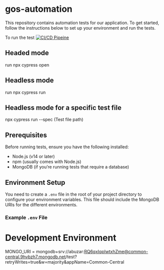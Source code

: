 # gos-automation


This repository contains automation tests for our application. To get started, follow the instructions below to set up your environment and run the tests.

To run the test 
[![CI/CD Pipeine](https://github.com/umi000/convo_automation_test/actions/workflows/static.yml/badge.svg?event=workflow_run)](https://github.com/umi000/convo_automation_test/actions/workflows/static.yml)
## Headed mode
run npx cypress open

## Headless mode
run npx cypress run

## Headless mode for a specific test file
npx cypress run --spec (Test file path)


## Prerequisites

Before running tests, ensure you have the following installed:

- Node.js (v14 or later)
- npm (usually comes with Node.js)
- MongoDB (if you’re running tests that require a database)

## Environment Setup

You need to create a `.env` file in the root of your project directory to configure your environment variables. This file should include the MongoDB URIs for the different environments.

### Example `.env` File


# Development Environment

MONGO_URI = mongodb+srv://abuzar:RQ6qxIqpIwtxhZme@common-central.9hvbzh7.mongodb.net/test?retryWrites=true&w=majority&appName=Common-Central
